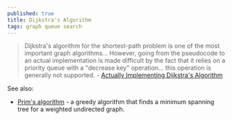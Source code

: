 ```yaml
---
published: true
title: Dijkstra's Algorithm
tags: graph queue search
---
```

> Dijkstra's algorithm for the shortest-path problem is one of the most important graph algorithms... However, going from the pseudocode to an actual implementation is made difficult by the fact that it relies on a priority queue with a "decrease key" operation... this operation is generally not supported. - [Actually Implementing Dijkstra's Algorithm](http://nmamano.com/blog/dijkstra/dijkstra.html)

See also:
- [Prim's algorithm](https://en.wikipedia.org/wiki/Prim%27s_algorithm) - a greedy algorithm that finds a minimum spanning tree for a weighted undirected graph.